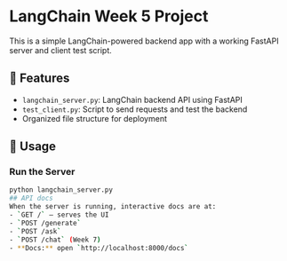 # LangChain Week 5 Project

This is a simple LangChain-powered backend app with a working FastAPI server and client test script.

## 🔧 Features
- `langchain_server.py`: LangChain backend API using FastAPI
- `test_client.py`: Script to send requests and test the backend
- Organized file structure for deployment

## 🚀 Usage

### Run the Server
```bash
python langchain_server.py
## API docs
When the server is running, interactive docs are at:
- `GET /` – serves the UI
- `POST /generate`
- `POST /ask`
- `POST /chat` (Week 7)
- **Docs:** open `http://localhost:8000/docs`
